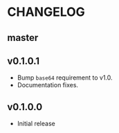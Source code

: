 # CHANGELOG

## master


## v0.1.0.1

* Bump `base64` requirement to v1.0.
* Documentation fixes.

## v0.1.0.0

* Initial release
